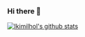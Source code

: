 ### Hi there 👋

[![lkimilhol's github stats](https://github-readme-stats.vercel.app/api?username=lkimilhol)](https://github.com/anuraghazra/github-readme-stats)


<!--
**lkimilhol/lkimilhol** is a ✨ _special_ ✨ repository because its `README.md` (this file) appears on your GitHub profile.

Here are some ideas to get you started:

- 🔭 I’m currently working on ...
- 🌱 I’m currently learning ...
- 👯 I’m looking to collaborate on ...
- 🤔 I’m looking for help with ...
- 💬 Ask me about ...
- 📫 How to reach me: ...
- 😄 Pronouns: ...
- ⚡ Fun fact: ...
-->

